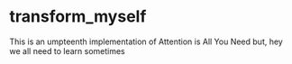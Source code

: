# transform_myself
This is an umpteenth implementation of Attention is All You Need but, hey we all need to learn sometimes
